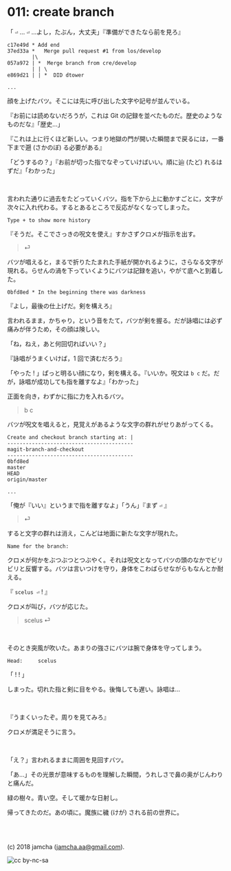 

# 011: create branch

「 `⏎` … `⏎` …よし，たぶん，大丈夫」『準備ができたなら前を見ろ』  

    c17e49d * Add end
    37ed33a *   Merge pull request #1 from los/develop
            |\
    057a972 | *  Merge branch from cre/develop
            | | \
    e869d21 | | *  DID dtower
    
    ...

顔を上げたバツ。そこには先に呼び出した文字や記号が並んでいる。  

『お前には読めないだろうが，これは Git の記録を並べたものだ。歴史のようなものだな』「歴史…」  

『これは上に行くほど新しい。つまり地獄の門が開いた瞬間まで戻るには，一番下まで遡 (さかのぼ) る必要がある』  

「どうするの？」『お前が切った指でなぞっていけばいい。順に辿 (たど) れるはずだ』「わかった」  

<br>  

言われた通りに過去をたどっていくバツ。指を下から上に動かすごとに，文字が次々に入れ代わる。するとあるところで反応がなくなってしまった。  

    Type + to show more history

『そうだ。そこでさっきの呪文を使え』すかさずクロメが指示を出す。  

> ⏎  

バツが唱えると，まるで折りたたまれた手紙が開かれるように，さらなる文字が現れる。らせんの渦を下っていくようにバツは記録を追い，やがて底へと到着した。  

    0bfd8ed * In the beginning there was darkness

『よし，最後の仕上げだ。剣を構えろ』  

言われるまま，かちゃり，という音をたて，バツが剣を握る。だが詠唱には必ず痛みが伴うため，その顔は険しい。  

「ね，ねえ，あと何回切ればいい？」  

『詠唱がうまくいけば，1 回で済むだろう』  

「やった ! 」ぱっと明るい顔になり，剣を構える。『いいか。呪文は `b c` だ。だが，詠唱が成功しても指を離すなよ』「わかった」  

正面を向き，わずかに指に力を入れるバツ。  

> b c  

バツが呪文を唱えると，見覚えがあるような文字の群れがせりあがってくる。  

    Create and checkout branch starting at: |
    -----------------------------------------
    magit-branch-and-checkout
    -----------------------------------------
    0bfd8ed
    master
    HEAD
    origin/master
    
    ...

「俺が『いい』というまで指を離すなよ」「うん」『まず `⏎` 』  

> ⏎  

すると文字の群れは消え，こんどは地面に新たな文字が現れた。  

    Name for the branch: 

クロメが何かをぶつぶつとつぶやく。それは呪文となってバツの頭のなかでビリビリと反響する。バツは言いつけを守り，身体をこわばらせながらもなんとか耐える。  

『 `scelus ⏎` ! 』  

クロメが叫び，バツが応じた。  

> scelus ⏎  

<br>  

そのとき突風が吹いた。あまりの強さにバツは腕で身体を守ってしまう。  

    Head:     scelus

「 ! ! 」  

しまった。切れた指と剣に目をやる。後悔しても遅い。詠唱は…  

<br>  

『うまくいったぞ。周りを見てみろ』  

クロメが満足そうに言う。  

<br>  

「え？」言われるままに周囲を見回すバツ。  

「あ…」その光景が意味するものを理解した瞬間，うれしさで鼻の奥がじんわりと痛んだ。  

緑の樹々。青い空。そして暖かな日射し。  

帰ってきたのだ。あの頃に。魔族に穢 (けが) される前の世界に。  

<br>  
<br>  

(c) 2018 jamcha (jamcha.aa@gmail.com).  

![cc by-nc-sa](https://i.creativecommons.org/l/by-nc-sa/4.0/88x31.png)  

